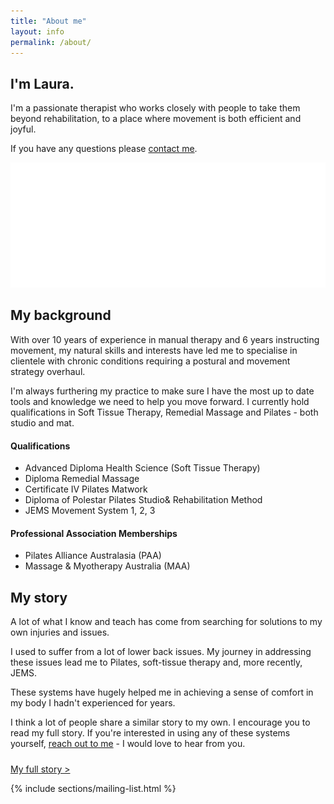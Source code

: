 ```yaml
---
title: "About me"
layout: info
permalink: /about/
---
```


<section class="section section-splash">
  <div class="layer layer-img b-lazy" data-src="/images/section-bgs/laura-desert.jpg"></div>
  <div class="container">
    <div class="row">
      <div class="col-sm-8">
        <h2>I'm Laura.</h2>
        <p>I'm a passionate therapist who works closely with people to take them beyond rehabilitation, to a place where movement is both efficient and joyful.</p>
        <p>If you have any questions please <a class="mailto" href="mailto:laura@ithrive.net.au">contact me</a>.</p>
        <p>
          <img src="/images/logo-splash.png" class="logo" />
        </p>
      </div>
    </div>
  </div>
</section>

<section class="section">
  <div class="container">
    <div class="row">
      <h2>My background</h2>
      <div class="col-sm-6">
        <p class="lead">
          With over 10 years of experience in manual therapy and 6 years instructing movement, my natural skills and interests have led me to specialise in clientele with chronic conditions requiring a postural and movement strategy overhaul.
        </p><!-- .lead -->
        <p class="lead">
          I'm always furthering my practice to make sure I have the most up to date tools and knowledge we need to help you move forward. I currently hold qualifications in Soft Tissue Therapy, Remedial Massage and Pilates - both studio and mat.
        </p>
      </div>
      <div class="col-sm-5 col-sm-offset-1">
        <h4>Qualifications</h4>
        <ul>
          <li>Advanced Diploma Health Science (Soft Tissue Therapy)</li>
          <li>Diploma Remedial Massage</li>
          <li>Certificate IV Pilates Matwork</li>
          <li>Diploma of Polestar Pilates Studio& Rehabilitation Method</li>
          <li>JEMS Movement System 1, 2, 3 </li>
        </ul>
        <h4>Professional Association Memberships</h4>
        <ul>
          <li>Pilates Alliance Australasia (PAA)</li>
          <li>Massage & Myotherapy Australia (MAA)</li>
        </ul>
      </div><!-- .col-sm-8 -->
    </div><!-- .row -->
  </div><!-- .container -->
</section><!-- .section -->

<section class="section section-lightOnDark">
  <div class="layer layer-img b-lazy" data-src="/images/section-bgs/about-2.jpg"></div>
  <!-- <div class="layer layer-gradient layer-gradient-dark-reverse"></div> -->
  <div class="container">
    <div class="row">
      <div class="col-sm-6">
        <h2>My story</h2>
        <p class="lead">
          A lot of what I know and teach has come from searching for solutions to my own injuries and issues.
        </p>
        <p>
          I used to suffer from a lot of lower back issues. My journey in addressing these issues lead me to Pilates, soft-tissue therapy and, more recently, JEMS.
        </p>
        <p>
          These systems have hugely helped me in achieving a sense of comfort in my body I hadn't experienced for years.
        </p>
        <p>
          I think a lot of people share a similar story to my own. I encourage you to read my full story. If you're interested in using any of these systems yourself, <a class="mailto" href="mailto:laura@ithrive.net.au">reach out to me</a> - I would love to hear from you.
        </p>
        <p style="padding-top:10px;">
          <a class="btn btn-outline btn-light" href="/posts/2016/12/03/my-story.html">My full story &gt;</a>
        </p>
      </div>
    </div>
  </div>
</section>

{% include sections/mailing-list.html %}
